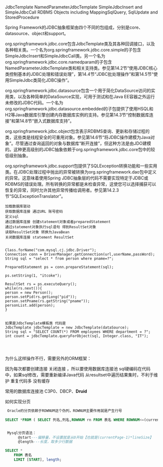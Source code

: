 JdbcTemplate
NamedParameterJdbcTemplate
SimpleJdbcInsert and SimpleJdbcCall
RDBMS Objects including MappingSqlQuery, SqlUpdate and StoredProcedure


Spring Framework的JDBC抽象框架由四个不同的包组成，分别是core、datasource、object和support。

org.springframework.jdbc.core包含JdbcTemplate类及其各种回调接口，以及各种相关类。一个名为org.springframework.jdbc.core.simple的子包含SimpleJdbcInsert和SimpleJdbcCall类。另一个名为org.springframework.jdbc.core.namedparam的子包含NamedParameterJdbcTemplate类和相关支持类。参见第14.2节“使用JDBC核心类控制基本的JDBC处理和错误处理”，第14.4节“JDBC批处理操作”和第14.5节“使用SimpleJdbc类简化JDBC操作”。

org.springframework.jdbc.datasource包含一个用于简化DataSource访问的实用类，以及各种简单的DataSource实现，可用于测试和在Java EE容器之外运行未修改的JDBC代码。一个名为org.springframework.jdbc.datasource.embedded的子包提供了使用HSQL和H2等Java数据库引擎创建内存数据库实例的支持。参见第14.3节“控制数据库连接”和第14.8节“嵌入式数据库支持”。

org.springframework.jdbc.object包含表示RDBMS查询、更新和存储过程的类，这些类是线程安全的可重用对象。参见第14.6节“将JDBC操作建模为Java对象”。尽管通过查询返回的对象与数据库“断开连接”，但这种方法是由JDO建模的。这种更高级别的JDBC抽象依赖于org.springframework.jdbc.core包中的较低级别抽象。

org.springframework.jdbc.support包提供了SQLException转换功能和一些实用类。在JDBC处理过程中抛出的异常被转换为org.springframework.dao包中定义的异常。这意味着使用Spring JDBC抽象层的代码不需要实现特定于JDBC或RDBMS的错误处理。所有转换的异常都是未检查异常，这使您可以选择捕获可以恢复的异常，同时允许其他异常传播给调用者。参见第14.2.3节“SQLExceptionTranslator”。




```
加载数据库驱动
获取数据库连接 通过URL 账号密码
定义sql
通过数据库连接 创建statement对象或者preparedStatement
通过statement对象执行sql语句 得到ResultSet对象
读取ResultSet对象 转换为JavaBean
关闭数据库连接 statement ResultSet


Class.forName("com.mysql.cj.jdbc.Driver");
Connection conn = DriverManager.getConnection(url,userName,passWord);
String sql = "select * from person where pname=?";

PreparedStatement ps = conn.prepareStatement(sql);

ps.setString(1, "itcoke");

ResultSet rs = ps.executeQuery(); 
while(rs.next()){ 
person = new Person(); 
person.setPid(rs.getLong("pid")); 
person.setPname(rs.getString("pname")); 
personList.add(person); 
}


如果是JdbcTemplate模板类 代码是
JdbcTemplate jdbcTemplate = new JdbcTemplate(dataSource); 
String sql = "SELECT COUNT(*) FROM employees WHERE department = ?"; 
int count = jdbcTemplate.queryForObject(sql, Integer.class, "IT");




```

为什么这样操作不行，需要另外的ORM框架：

因为每次都要创建连接 关闭连接 ，所以要使用数据库连接池
sql硬编码在代码中，如果sql修改，需要重新编译Java代码
从resultset中遍历结果集时，不利于维护
重复代码多
没有缓存


常用的数据库连接池
C3P0、DBCP、**Druid**


如何实现分页
```sql
 Oracle的分页依赖于ROWNUM这个伪列，ROWNUM主要作用就是产生行号
 
SELECT *FROM ( SELECT 列名,列名,ROWNUM rn FROM 表名 WHERE ROWNUM<=(currentPage*lineSize)) temp WHERE temp.rn>(currentPage-1)*lineSize;


 Mysql分页语法：
      @start---偏移量，不设置就是从0开始【也就是(currentPage-1)*lineSize】
      @length---长度，取多少行数据

SELECT *
    FROM 表名
    LIMIT [START], length;

```